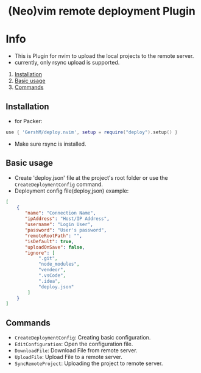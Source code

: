 <h1 align="center">(Neo)vim remote deployment Plugin</h1>

# Info
- This is Plugin for nvim to upload the local projects to the remote server.
- currently, only rsync upload is supported.

1. [Installation](#installation)
1. [Basic usage](#basic-usage)
1. [Commands](#commands)

## Installation
- for Packer:
```lua
use { 'GershM/deploy.nvim', setup = require("deploy").setup() }
```
- Make sure rsync is installed.

## Basic usage
- Create 'deploy.json' file at the project's root folder or use the ``CreateDeploymentConfig`` command.
- Deployment config file(deploy,json) example:
```json
[
    {
       "name": "Connection Name",
       "ipAddress": "Host/IP Address",
       "username": "Login User",
       "password": "User's password",
       "remoteRootPath": "",
       "isDefault": true,
       "uploadOnSave": false,
       "ignore": [
            ".git",
            "node_modules",
            "vendeor",
            ".vsCode",
            ".idea",
            "deploy.json"
        ]
    }
]
```

## Commands
- ``CreateDeploymentConfig``: Creating basic configuration.
- ``EditConfiguration``: Open the configuration file.
- ``DownloadFile``: Download File from remote server.
- ``UploadFile``: Upload File to a remote server.
- ``SyncRemoteProject``: Uploading the project to remote server.

